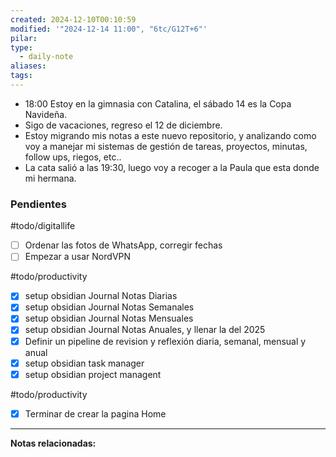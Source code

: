 ```yaml
---
created: 2024-12-10T00:10:59
modified: '"2024-12-14 11:00", "6tc/G12T+6"'
pilar: 
type:
  - daily-note
aliases: 
tags: 
---
```


- 18:00 Estoy en la gimnasia con Catalina, el sábado 14 es la Copa Navideña.
- Sigo de vacaciones, regreso el 12 de diciembre.
- Estoy migrando mis notas a este nuevo repositorio, y analizando como voy a manejar mi sistemas de gestión de tareas, proyectos, minutas, follow ups, riegos, etc..
- La cata salió a las 19:30, luego voy a recoger a la Paula que esta donde mi hermana. 

### Pendientes

#todo/digitallife
- [ ] Ordenar las fotos de WhatsApp, corregir fechas
- [ ] Empezar a usar NordVPN

#todo/productivity
- [x] setup obsidian Journal Notas Diarias
- [x] setup obsidian Journal Notas Semanales
- [x] setup obsidian Journal Notas Mensuales
- [x] setup obsidian Journal Notas Anuales, y llenar la del 2025
- [x] Definir un pipeline de revision y reflexión diaria, semanal, mensual y anual
- [x] setup obsidian task manager 
- [x] setup obsidian project managent 

#todo/productivity 
- [x] Terminar de crear la pagina Home


---
**Notas relacionadas:**

